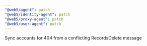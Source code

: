 ```yaml
---
"@web5/agent": patch
"@web5/identity-agent": patch
"@web5/proxy-agent": patch
"@web5/user-agent": patch
---
```


Sync accounts for 404 from a conflicting RecordsDelete message
